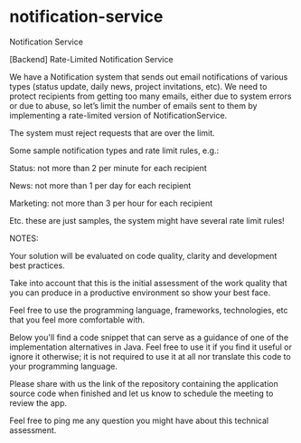 # notification-service
Notification Service 


[Backend] Rate-Limited Notification Service

We have a Notification system that sends out email notifications of various types (status update, daily news, project invitations, etc). We need to protect recipients from getting too many emails, either due to system errors or due to abuse, so let’s limit the number of emails sent to them by implementing a rate-limited version of NotificationService.

The system must reject requests that are over the limit.

Some sample notification types and rate limit rules, e.g.:

Status: not more than 2 per minute for each recipient

News: not more than 1 per day for each recipient

Marketing: not more than 3 per hour for each recipient

Etc. these are just samples, the system might have several rate limit rules!

NOTES:

Your solution will be evaluated on code quality, clarity and development best practices.

Take into account that this is the initial assessment of the work quality that you can produce in a productive environment so show your best face.

Feel free to use the programming language, frameworks, technologies, etc that you feel more comfortable with.

Below you'll find a code snippet that can serve as a guidance of one of the implementation alternatives in Java. Feel free to use it if you find it useful or ignore it otherwise; it is not required to use it at all nor translate this code to your programming language.

Please share with us the link of the repository containing the application source code when finished and let us know to schedule the meeting to review the app.

Feel free to ping me any question you might have about this technical assessment.


